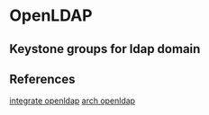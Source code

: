 # OpenLDAP

## Keystone groups for ldap domain



## References

[integrate openldap](https://heig-cloud.github.io/article/2015-12-17%20ldap/)
[arch openldap](https://wiki.archlinux.org/index.php/OpenLDAP)